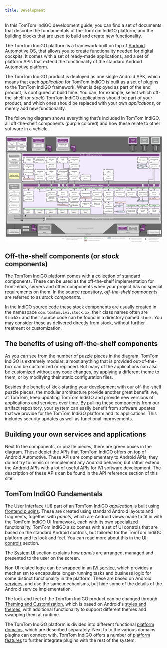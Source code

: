 ```yaml
---
title: Development
---
```


In this TomTom IndiGO development guide, you can find a set of documents that describe the
fundamentals of the TomTom IndiGO platform, and the building blocks that are used to build and
create new functionality.

The TomTom IndiGO platform is a framework built on top of
[Android Automotive](https://source.android.com/devices/automotive) OS, that allows you to create
functionality needed for digital cockpits. It comes with a set of ready-made applications, and a set
of platform APIs that extend the functionality of the standard Android Automotive platform.

The TomTom IndiGO product is deployed as one single Android APK, which means that each
_application_ for TomTom IndiGO is built as a set of plugins to the TomTom IndiGO framework. What is
deployed as part of the end product, is configured at build time. You can, for example, select which
off-the-shelf (or _stock_) TomTom IndiGO applications should be part of your product, and which ones
should be replaced with your own _applications_, or merely add new functionality.

The following diagram shows everything that’s included in TomTom IndiGO, all off-the-shelf
components (purple colored) and how these relate to other software in a vehicle.

![TomTom IndiGO architecture](images/tomtom-indigo-architecture.png)

## Off-the-shelf components (or _stock_ components)

The TomTom IndiGO platform comes with a collection of standard components. These can be used as the
off-the-shelf implementation for front-ends, servers and other components when your project has no
special requirements on them. In the source repository, _off-the-shelf components_ are referred to
as _stock components_.

In the IndiGO source code these stock components are usually created in the namespace
`com.tomtom.ivi.stock.xx`, their class names often are `StockXx` and their source code can be found
in a directory named `stock`. You may consider these as delivered directly from stock, without
further treatment or customization.

## The benefits of using off-the-shelf components

As you can see from the number of puzzle pieces in the diagram, TomTom IndiGO is extremely modular:
almost anything that is provided out-of-the-box can be customized or replaced. But many of the
applications can also be customized without any code changes, by applying a different theme to them,
or by modifying their static configuration files.

Besides the benefit of kick-starting your development with our off-the-shelf puzzle pieces, the
modular architecture provide another great benefit: we, at TomTom, keep updating TomTom IndiGO and
provide new versions of applications and services over time. By pulling these components from our
artifact repository, your system can easily benefit from software updates that we provide for the
TomTom IndiGO platform and its applications. This includes security updates as well as functional
improvements.

## Building your own services and applications

Next to the components, or puzzle pieces, there are green boxes in the diagram. These depict the
APIs that TomTom IndiGO offers on top of Android Automotive. These APIs are complementary to Android
APIs; they do not try to mimic or reimplement any Android behavior, but rather extend the Android
APIs with a lot of useful APIs for IVI software development. The description of these APIs can be
found in the API reference section of this site.

## TomTom IndiGO Fundamentals

The User Interface (UI) part of an TomTom IndiGO _application_ is built using
[frontend plugins](/tomtom-indigo/documentation/development/frontend-plugins). These are created
using standard Android layouts and fragments, together with _panels_, which are Android views made
to fit in with the TomTom IndiGO UI framework, each with its own specialized functionality. TomTom
IndiGO also comes with a set of UI controls that are based on the standard Android controls, but
tailored for the TomTom IndiGO platform and its look and feel. You can read more about this in the
[UI controls](/tomtom-indigo/documentation/development/ui-controls) section.

The [System UI](/tomtom-indigo/documentation/development/system-ui) section explains how _panels_
are arranged, managed and presented to the user on the screen.

Non UI related logic can be wrapped in an
[IVI service](/tomtom-indigo/documentation/development/ivi-services), which provides a mechanism to
encapsulate longer-running tasks and business logic for some distinct functionality in the platform.
These are based on Android
[services](https://developer.android.com/guide/components/services), and use the same mechanisms,
but hide some of the details of the Android service implementation.

The look and feel of the TomTom IndiGO product can be changed through
[Theming and Customization](/tomtom-indigo/documentation/development/theming-and-customization),
which is based on Android's
[styles and themes](https://developer.android.com/guide/topics/ui/look-and-feel/themes), with
additional functionality to support different themes and swapping them at runtime.

The TomTom IndiGO platform is divided into different functional
[platform domains](/tomtom-indigo/documentation/development/platform-domains/overview), which are
described separately. Next to to the various domains plugins can connect with, TomTom IndiGO offers
a number of
[platform features](/tomtom-indigo/documentation/development/platform-features/overview) to further
integrate plugins with the rest of the system.
